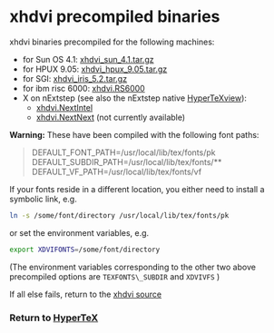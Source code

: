 # xhdvi precompiled binaries

xhdvi binaries precompiled for the following machines:

*   for Sun OS 4.1: [xhdvi\_sun\_4.1.tar.gz](xhdvi_sun_4.1.tar.gz)
*   for HPUX 9.05: [xhdvi\_hpux\_9.05.tar.gz](xhdvi_hpux_9.05.tar.gz)
*   for SGI: [xhdvi\_iris\_5.2.tar.gz](xhdvi_iris_5.2.tar.gz)
*   for ibm risc 6000: [xhdvi.RS6000](ftp://snorri.chem.washington.edu/pub/hypertex/xhdvi.RS6000)
*   X on nExtstep (see also the nExtstep native [HyperTeXview](../HyperTeXview.tar.gz)):
    *   [xhdvi.NextIntel](ftp://snorri.chem.washington.edu/pub/hypertex/xhdvi.NextIntel)
    *   [xhdvi.NextNext](ftp://snorri.chem.washington.edu/pub/hypertex/xhdvi.NextNext) (not currently available)

**Warning:** These have been compiled with the following font paths:  

> DEFAULT\_FONT\_PATH=/usr/local/lib/tex/fonts/pk  
> DEFAULT\_SUBDIR\_PATH=/usr/local/lib/tex/fonts/\*\*  
> DEFAULT\_VF\_PATH=/usr/local/lib/tex/fonts/vf

If your fonts reside in a different location, you either need to install a symbolic link, e.g.  

```bash
ln -s /some/font/directory /usr/local/lib/tex/fonts/pk
```

or set the environment variables, e.g.  
```bash
export XDVIFONTS=/some/font/directory
```
(The environment variables corresponding to the other two above precompiled options are `TEXFONTS\_SUBDIR` and `XDVIVFS` )

If all else fails, return to the [xhdvi source](/help/hypertex/index.md#xhdvisource)

### Return to [HyperTeX](/help/hypertex/index.md)